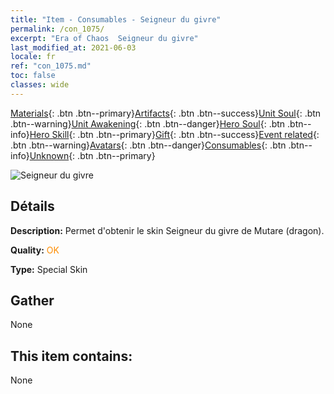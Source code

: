 ```yaml
---
title: "Item - Consumables - Seigneur du givre"
permalink: /con_1075/
excerpt: "Era of Chaos  Seigneur du givre"
last_modified_at: 2021-06-03
locale: fr
ref: "con_1075.md"
toc: false
classes: wide
---
```

 [Materials](/ItemsFR/){: .btn .btn--primary}[Artifacts](/ItemsFR/Artifacts/){: .btn .btn--success}[Unit Soul](/ItemsFR/UnitSoul/){: .btn .btn--warning}[Unit Awakening](/ItemsFR/UnitAwakening/){: .btn .btn--danger}[Hero Soul](/ItemsFR/HeroSoul/){: .btn .btn--info}[Hero Skill](/ItemsFR/HeroSkill/){: .btn .btn--primary}[Gift](/ItemsFR/Gift/){: .btn .btn--success}[Event related](/ItemsFR/Events/){: .btn .btn--warning}[Avatars](/ItemsFR/Avatars/){: .btn .btn--danger}[Consumables](/ItemsFR/Consumables/){: .btn .btn--info}[Unknown](/ItemsFR/Unknown/){: .btn .btn--primary}

 ![Seigneur du givre](/images/h/h_MutareDrake7.jpg)

## Détails
 **Description:** Permet d'obtenir le skin Seigneur du givre de Mutare (dragon).

 **Quality:** <span style="color: #FF8C00">OK</span>

 **Type:** Special Skin

## Gather

  None

## This item contains:

  None

